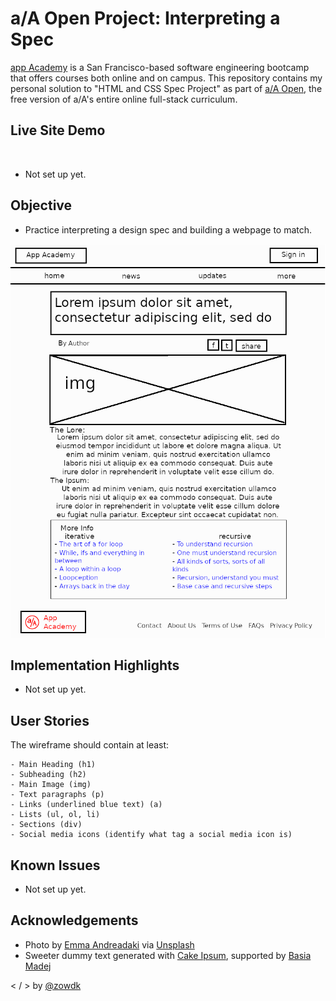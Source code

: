 # a/A Open Project: Interpreting a Spec

[app Academy](https://www.appacademy.io/) is a San Francisco-based software engineering bootcamp that offers courses both online and on campus. This repository contains my personal solution to "HTML and CSS Spec Project" as part of [a/A Open](https://www.appacademy.io/course/app-academy-open), the free version of a/A's entire online full-stack curriculum. 


## Live Site Demo 

 <img src="./img/final-solution.png" alt="" width="600"/>

- Not set up yet. 

## Objective 
- Practice interpreting a design spec and building a webpage to match. 

 <img src="./img/practice-wireframe.png" alt="" width="600"/>

## Implementation Highlights 
- Not set up yet. 

## User Stories

The wireframe should contain at least: 

    - Main Heading (h1)
    - Subheading (h2)
    - Main Image (img)
    - Text paragraphs (p)
    - Links (underlined blue text) (a)
    - Lists (ul, ol, li)
    - Sections (div)
    - Social media icons (identify what tag a social media icon is)


## Known Issues 
- Not set up yet.

## Acknowledgements 
- Photo by [Emma Andreadaki](https://unsplash.com/es/@eandread?utm_source=unsplash&utm_medium=referral&utm_content=creditCopyText) via [Unsplash](https://unsplash.com/)
- Sweeter dummy text generated with [Cake Ipsum](https://cupcakeipsum.com/), supported by [Basia Madej](https://twitter.com/basiamadej)

< /  > by [@zowdk](https://twitter.com/zowdk)

